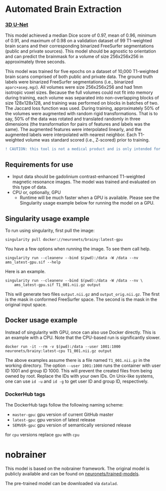 # Automated Brain Extraction

### [3D U-Net](https://github.com/neuronets/nobrainer/blob/master/nobrainer/models/unet.py)

This model achieved a median Dice score of 0.97, mean of 0.96, minimum of 0.91, and maximum of 0.98 on a validation dataset of 99 T1-weighted brain scans and their corresponding binarized FreeSurfer segmentations (public and private sources). This model should be agnostic to orientation and can predict the brainmask for a volume of size 256x256x256 in approximately three seconds.

This model was trained for five epochs on a dataset of 10,000 T1-weighted brain scans comprised of both public and private data. The ground truth labels were binarized FreeSurfer segmentations (i.e., binarized `aparc+aseg.mgz`). All volumes were size 256x256x256 and had 1mm isotropic voxel sizes. Because the full volumes could not fit into memory during training, each volume was separated into non-overlapping blocks of size 128x128x128, and training was performed on blocks in batches of two. The Jaccard loss function was used. During training, approximately 50% of the volumes were augmented with random rigid transformations. That is to say, 50% of the data was rotated and translated randomly in three dimensions (the transformation for pairs of features and labels was the same). The augmented features were interpolated linearly, and the augmented labels were interpolated with nearest neighbor. Each T1-weighted volume was standard scored (i.e., Z-scored) prior to training.

```diff
! CAUTION: this tool is not a medical product and is only intended for research purposes. !
```

## Requirements for use

- Input data should be gadolinium contrast-enhanced T1-weighted magnetic resonance images. The model was trained and evaluated on this type of data.
- CPU or, optionally, GPU
  - Runtime will be much faster when a GPU is available. Please see the Singularity usage example below for running the model on a GPU.

## Singularity usage example

To run using singularity, first pull the image:

```
singularity pull docker://neuronets/brainy:latest-gpu
```

You have a few options when running the image. To see them call help.

```
singularity run --cleanenv --bind $(pwd):/data -W /data --nv ams_latest-gpu.sif --help
```

Here is an example.

```
singularity run --cleanenv --bind $(pwd):/data -W /data --nv \
    ams_latest-gpu.sif T1_001.nii.gz output
```

This will generate two files `output.nii.gz` and `output_orig.nii.gz`. The first is the mask in conformed FreeSurfer space. The second is the mask in the original input space.

## Docker usage example

Instead of singularity with GPU, once can also use Docker directly. This is an example with a CPU. Note that the CPU-based run is significantly slower.

```
docker run -it --rm -v $(pwd):/data --user 1001:1000 neuronets/brainy:latest-cpu T1_001.nii.gz output
```

The above examples assume there is a file named `T1_001.nii.gz` in the working directory. The option `--user 1001:1000` runs the container with user ID 1001 and group ID 1000. This will prevent the created files from being owned by root. Replace the IDs with your own IDs. On Unix-like systems, one can use `id -u` and `id -g` to get user ID and group ID, respectively.

### DockerHub tags

The DockerHub tags follow the following naming scheme:

- `master-gpu`: gpu version of current GitHub master
- `latest-gpu`: gpu version of latest release
- `SEMVER-gpu`: gpu version of semantically versioned release

for `cpu` versions replace `gpu` with `cpu`

# nobrainer

This model is based on the nobrainer framework. The original model is publicly available and can be found on [neuronets/trained-models](https://github.com/neuronets/trained-models#3d-u-net).

The pre-trained model can be downloaded via `datalad`.
